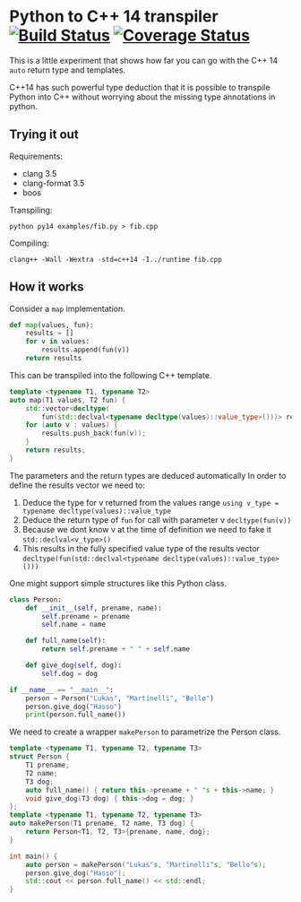 # Python to C++ 14 transpiler [![Build Status](https://travis-ci.org/lukasmartinelli/py14.svg)](https://travis-ci.org/lukasmartinelli/py14) [![Coverage Status](https://coveralls.io/repos/lukasmartinelli/py14/badge.svg)](https://coveralls.io/r/lukasmartinelli/py14)
This is a little experiment that shows how far you can go with the
C++ 14 `auto` return type and templates.

C++14 has such powerful type deduction that it is possible to transpile
Python into C++ without worrying about the missing type annotations in python.

## Trying it out

Requirements:

- clang 3.5
- clang-format 3.5
- boos

Transpiling:

```
python py14 examples/fib.py > fib.cpp
```

Compiling:

```
clang++ -Wall -Wextra -std=c++14 -I../runtime fib.cpp
```

## How it works

Consider a `map` implementation.

```python
def map(values, fun):
    results = []
    for v in values:
        results.append(fun(v))
    return results
```

This can be transpiled into the following C++ template.

```c++
template <typename T1, typename T2>
auto map(T1 values, T2 fun) {
    std::vector<decltype(
        fun(std::declval<typename decltype(values)::value_type>()))> results{};
    for (auto v : values) {
        results.push_back(fun(v));
    }
    return results;
}
```

The parameters and the return types are deduced automatically
In order to define the results vector we need to:

1. Deduce the type for v returned from the values range
   `using v_type = typename decltype(values)::value_type`
2. Deduce the return type of `fun` for call with parameter v
   `decltype(fun(v))`
3. Because we dont know v at the time of definition we need to fake it
   `std::declval<v_type>()`
4. This results in the fully specified value type of the results vector
   `decltype(fun(std::declval<typename decltype(values)::value_type>()))`


One might support simple structures like this Python class.

```python
class Person:
    def __init__(self, prename, name):
        self.prename = prename
        self.name = name

    def full_name(self):
        return self.prename + " " + self.name

    def give_dog(self, dog):
        self.dog = dog

if __name__ == "__main__":
    person = Person("Lukas", "Martinelli", "Bello")
    person.give_dog("Hasso")
    print(person.full_name())
```

We need to create a wrapper `makePerson` to parametrize the Person class.

```c++
template <typename T1, typename T2, typename T3>
struct Person {
    T1 prename;
    T2 name;
    T3 dog;
    auto full_name() { return this->prename + " "s + this->name; }
    void give_dog(T3 dog) { this->dog = dog; }
};
template <typename T1, typename T2, typename T3>
auto makePerson(T1 prename, T2 name, T3 dog) {
    return Person<T1, T2, T3>{prename, name, dog};
}

int main() {
    auto person = makePerson("Lukas"s, "Martinelli"s, "Bello"s);
    person.give_dog("Hasso");
    std::cout << person.full_name() << std::endl;
}
```
